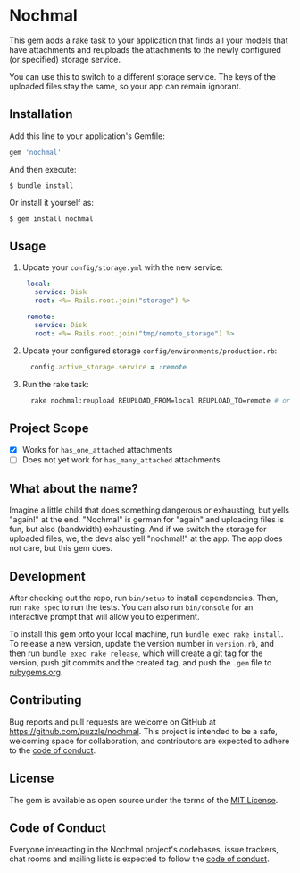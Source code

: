 # Nochmal

This gem adds a rake task to your application that finds all your models that have attachments and reuploads the attachments to the newly configured (or specified) storage service.

You can use this to switch to a different storage service. The keys of the uploaded files stay the same, so your app can remain ignorant.

## Installation

Add this line to your application's Gemfile:

```ruby
gem 'nochmal'
```

And then execute:

    $ bundle install

Or install it yourself as:

    $ gem install nochmal

## Usage

1. Update your `config/storage.yml` with the new service:
   ```yaml
    local:
      service: Disk
      root: <%= Rails.root.join("storage") %>

    remote:
      service: Disk
      root: <%= Rails.root.join("tmp/remote_storage") %>
   ```
1. Update your configured storage `config/environments/production.rb`:
   ```ruby
     config.active_storage.service = :remote
   ```
1. Run the rake task:
   ```bash
     rake nochmal:reupload REUPLOAD_FROM=local REUPLOAD_TO=remote # or rake nochmal:reupload[local,remote]
   ```

## Project Scope

- [x] Works for `has_one_attached` attachments
- [ ] Does not yet work for `has_many_attached` attachments

## What about the name?

Imagine a little child that does something dangerous or exhausting, but yells "again!" at the end. "Nochmal" is german for "again" and uploading files is fun, but also (bandwidth) exhausting. And if we switch the storage for uploaded files, we, the devs also yell "nochmal!" at the app. The app does not care, but this gem does.

## Development

After checking out the repo, run `bin/setup` to install dependencies. Then, run `rake spec` to run the tests. You can also run `bin/console` for an interactive prompt that will allow you to experiment.

To install this gem onto your local machine, run `bundle exec rake install`. To release a new version, update the version number in `version.rb`, and then run `bundle exec rake release`, which will create a git tag for the version, push git commits and the created tag, and push the `.gem` file to [rubygems.org](https://rubygems.org).

## Contributing

Bug reports and pull requests are welcome on GitHub at https://github.com/puzzle/nochmal. This project is intended to be a safe, welcoming space for collaboration, and contributors are expected to adhere to the [code of conduct](https://github.com/puzzle/nochmal/blob/master/CODE_OF_CONDUCT.md).

## License

The gem is available as open source under the terms of the [MIT License](https://opensource.org/licenses/MIT).

## Code of Conduct

Everyone interacting in the Nochmal project's codebases, issue trackers, chat rooms and mailing lists is expected to follow the [code of conduct](https://github.com/puzzle/nochmal/blob/master/CODE_OF_CONDUCT.md).
